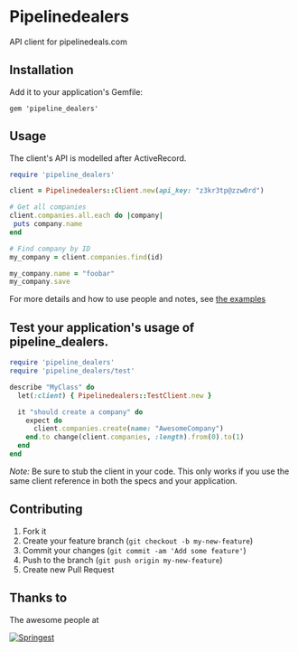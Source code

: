 # Pipelinedealers

API client for pipelinedeals.com

## Installation

Add it to your application's Gemfile:

  ```gem 'pipeline_dealers'```

## Usage

The client's API is modelled after ActiveRecord.

```ruby
require 'pipeline_dealers'

client = Pipelinedealers::Client.new(api_key: "z3kr3tp@zzw0rd")

# Get all companies
client.companies.all.each do |company|
 puts company.name
end

# Find company by ID
my_company = client.companies.find(id)

my_company.name = "foobar"
my_company.save
```

For more details and how to use people and notes, see [the examples](examples/)

## Test your application's usage of pipeline\_dealers.

```ruby
require 'pipeline_dealers'
require 'pipeline_dealers/test'

describe "MyClass" do
  let(:client) { Pipelinedealers::TestClient.new }

  it "should create a company" do
    expect do
      client.companies.create(name: "AwesomeCompany")
    end.to change(client.companies, :length).from(0).to(1)
  end
end
```
*Note:* Be sure to stub the client in your code. This only works if you use the same client reference in both the specs and your application.

## Contributing

1. Fork it
2. Create your feature branch (`git checkout -b my-new-feature`)
3. Commit your changes (`git commit -am 'Add some feature'`)
4. Push to the branch (`git push origin my-new-feature`)
5. Create new Pull Request

## Thanks to

The awesome people at

[![Springest](http://static-1.cdnhub.nl/images/logo-springest.jpg "Logo springest.com")](http://www.springest.com/)
